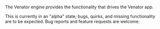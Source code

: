 The Venator engine provides the functionality that drives the Venator app.

This is currently in an "alpha" state; bugs, quirks, and missing functionality are to be expected. Bug reports and feature requests are welcome.
